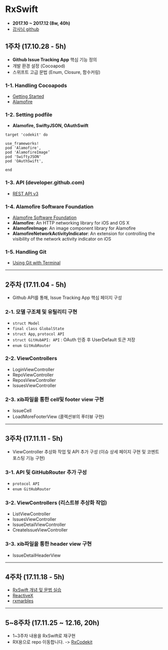 # RxSwift
- **2017.10 ~ 2017.12 (8w, 40h)**
- [강사님 github](https://github.com/intmain)

## 1주차 (17.10.28 - 5h)
- **Github Issue Tracking App** 핵심 기능 정의
- 개발 환경 설정 (Cocoapod)
- 스위프트 고급 문법 (Enum, Closure, 함수커링)

### 1-1. Handling Cocoapods
- [Getting Started](https://guides.cocoapods.org/using/getting-started.html)
- [Alamofire](https://cocoapods.org/?q=alamofire)

### 1-2. Setting podfile
- **Alamofire, SwiftyJSON, OAuthSwift**

```
target 'codekit' do

use_frameworks!
pod 'Alamofire',
pod 'AlamofireImage’
pod 'SwiftyJSON'
pod 'OAuthSwift',

end
```

### 1-3. API (developer.github.com)
- [REST API v3](https://developer.github.com/v3/issues/)

### 1-4. Alamofire Software Foundation
- [Alamofire Software Foundation](https://github.com/Alamofire/Foundation)
- **Alamofire**: An HTTP networking library for iOS and OS X
- **AlamofireImage**: An image component library for Alamofire
- **AlamofireNetworkActivityIndicator**: An extension for controlling the visibility of the network activity indicator on iOS

### 1-5. Handling Git
- [Using Git with Terminal](https://github.com/codepath/ios_guides/wiki/Using-Git-with-Terminal)

<hr>

## 2주차 (17.11.04 - 5h)
- Github API를 통해, Issue Tracking App 핵심 페이지 구성

### 2-1. 모델 구조체 및 유틸리티 구현
- `struct Model`
- `final class GlobalState`
- `struct App`, `protocol API`
- `struct GitHubAPI: API` : OAuth 인증 후 UserDefault 토큰 저장 
- `enum GitHubRouter`

### 2-2. ViewControllers
- LoginViewController
- RepoViewController
- ReposViewController
- IssuesViewController

### 2-3. xib파일을 통한 cell및 footer view 구현
- IssueCell
- LoadMoreFooterView (콜렉션뷰의 푸터뷰 구현)


<hr>

## 3주차 (17.11.11 - 5h)
- ViewController 추상화 작업 및 API 추가 구성 (이슈 상세 페이지 구현 및 코멘트 포스팅 기능 구현)

### 3-1. API 및 GitHubRouter 추가 구성
- `protocol API`
- `enum GitHubRouter`

### 3-2. ViewControllers (리스트뷰 추상화 작업)
- ListViewController
- IssuesViewController
- IssueDetailViewController
- CreateIssueViewController

### 3-3. xib파일을 통한 header view 구현
- IssueDetailHeaderView

<hr>

## 4주차 (17.11.18 - 5h)
- [RxSwift 개념 및 문법 실습](https://github.com/younari/RxSwiftExample)
- [ReactiveX](http://reactivex.io)
- [rxmarbles](http://rxmarbles.com)

<hr>

## 5~8주차 (17.11.25 ~ 12.16, 20h)
- 1~3주차 내용을 RxSwift로 재구현
- RX용으로 repo 이동합니다. -> [RxCodekit](https://github.com/younari/RxSwiftExample)
